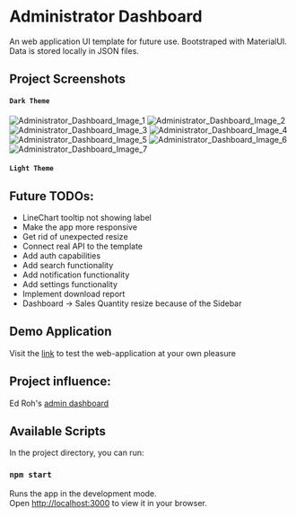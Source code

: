 # Administrator Dashboard 

An web application UI template for future use. Bootstraped with MaterialUI. Data is stored locally in JSON files. 

## Project Screenshots
#### `Dark Theme`
![Administrator_Dashboard_Image_1](https://i.postimg.cc/VNP96vk9/admin-dark-1.png)
![Administrator_Dashboard_Image_2](https://i.postimg.cc/2SPnV62j/admin-dark-2.png)
![Administrator_Dashboard_Image_3](https://i.postimg.cc/jqgwD2jV/admin-dark-3.png)
![Administrator_Dashboard_Image_4](https://i.postimg.cc/hjJjxbjH/admin-dark-4.png)
![Administrator_Dashboard_Image_5](https://i.postimg.cc/VvQYCx2C/admin-dark-5.png)
![Administrator_Dashboard_Image_6](https://i.postimg.cc/mZCZsrFN/admin-dark-6.png)
![Administrator_Dashboard_Image_7](https://i.postimg.cc/vB9ybPDH/admin-dark-7.png)

#### `Light Theme`


## Future TODOs:
-  LineChart tooltip not showing label
-  Make the app more responsive
-  Get rid of unexpected resize
-  Connect real API to the template
-  Add auth capabilities
-  Add search functionality
-  Add notification functionality
-  Add settings functionality
-  Implement download report
-  Dashboard -> Sales Quantity resize because of the Sidebar

## Demo Application
Visit the [link](https://admin-dashboard-nine-rose.vercel.app/) to test the web-application at your own pleasure

## Project influence: 
Ed Roh's [admin dashboard](https://github.com/ed-roh/react-admin-dashboard)

## Available Scripts
In the project directory, you can run:

### `npm start`

Runs the app in the development mode.\
Open [http://localhost:3000](http://localhost:3000) to view it in your browser.
